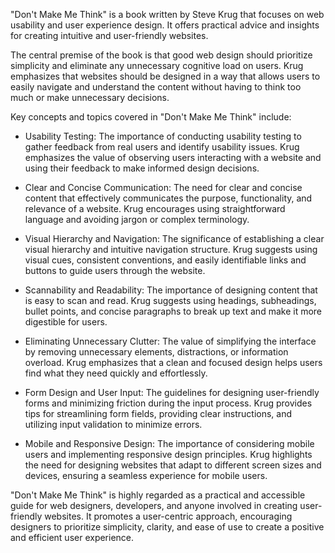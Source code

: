 "Don't Make Me Think" is a book written by Steve Krug that focuses on web usability and user experience design. It offers practical advice and insights for creating intuitive and user-friendly websites.

The central premise of the book is that good web design should prioritize simplicity and eliminate any unnecessary cognitive load on users. Krug emphasizes that websites should be designed in a way that allows users to easily navigate and understand the content without having to think too much or make unnecessary decisions.

Key concepts and topics covered in "Don't Make Me Think" include:

* Usability Testing: The importance of conducting usability testing to gather feedback from real users and identify usability issues. Krug emphasizes the value of observing users interacting with a website and using their feedback to make informed design decisions.

* Clear and Concise Communication: The need for clear and concise content that effectively communicates the purpose, functionality, and relevance of a website. Krug encourages using straightforward language and avoiding jargon or complex terminology.

* Visual Hierarchy and Navigation: The significance of establishing a clear visual hierarchy and intuitive navigation structure. Krug suggests using visual cues, consistent conventions, and easily identifiable links and buttons to guide users through the website.

* Scannability and Readability: The importance of designing content that is easy to scan and read. Krug suggests using headings, subheadings, bullet points, and concise paragraphs to break up text and make it more digestible for users.

* Eliminating Unnecessary Clutter: The value of simplifying the interface by removing unnecessary elements, distractions, or information overload. Krug emphasizes that a clean and focused design helps users find what they need quickly and effortlessly.

* Form Design and User Input: The guidelines for designing user-friendly forms and minimizing friction during the input process. Krug provides tips for streamlining form fields, providing clear instructions, and utilizing input validation to minimize errors.

* Mobile and Responsive Design: The importance of considering mobile users and implementing responsive design principles. Krug highlights the need for designing websites that adapt to different screen sizes and devices, ensuring a seamless experience for mobile users.

"Don't Make Me Think" is highly regarded as a practical and accessible guide for web designers, developers, and anyone involved in creating user-friendly websites. It promotes a user-centric approach, encouraging designers to prioritize simplicity, clarity, and ease of use to create a positive and efficient user experience.